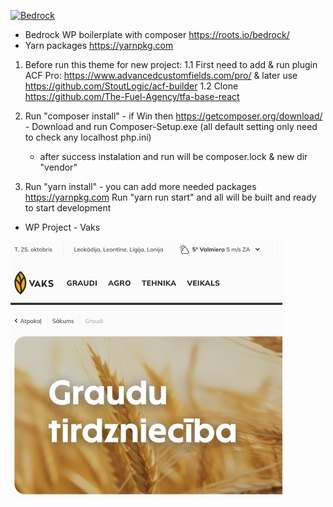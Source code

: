 <a href="https://roots.io/bedrock/" target="_blank"><img alt="Bedrock" src="https://cdn.roots.io/app/uploads/logo-bedrock.svg" height="100"></a>

- Bedrock WP boilerplate with composer https://roots.io/bedrock/
- Yarn packages https://yarnpkg.com

1. Before run this theme for new project:
    1.1 First need to add & run plugin ACF Pro: https://www.advancedcustomfields.com/pro/ & later use https://github.com/StoutLogic/acf-builder
    1.2 Clone https://github.com/The-Fuel-Agency/tfa-base-react

3. Run "composer install" - if Win then https://getcomposer.org/download/ - Download and run Composer-Setup.exe (all default setting only need to check any localhost php.ini) 
    - after success instalation and run will be composer.lock & new dir "vendor"

3. Run "yarn install" - you can add more needed packages https://yarnpkg.com
   Run "yarn run start" and all will be built and ready to start development

- WP Project - Vaks


![Screenshot](./web/app/themes/base_vaks/screenshot.jpg)
